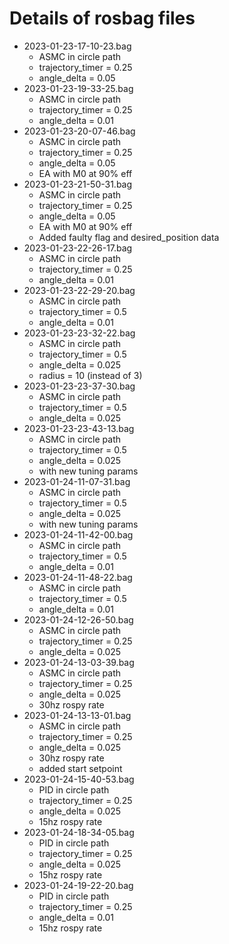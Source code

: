 # Details of rosbag files

- 2023-01-23-17-10-23.bag
    - ASMC in circle path 
    - trajectory_timer = 0.25
    - angle_delta = 0.05
- 2023-01-23-19-33-25.bag
    - ASMC in circle path 
    - trajectory_timer = 0.25
    - angle_delta = 0.01
- 2023-01-23-20-07-46.bag
    - ASMC in circle path 
    - trajectory_timer = 0.25
    - angle_delta = 0.05
    - EA with M0 at 90% eff
- 2023-01-23-21-50-31.bag
    - ASMC in circle path 
    - trajectory_timer = 0.25
    - angle_delta = 0.05
    - EA with M0 at 90% eff
    - Added faulty flag and desired_position data
- 2023-01-23-22-26-17.bag
    - ASMC in circle path
    - trajectory_timer = 0.25
    - angle_delta = 0.01
- 2023-01-23-22-29-20.bag
    - ASMC in circle path
    - trajectory_timer = 0.5
    - angle_delta = 0.01
- 2023-01-23-23-32-22.bag
    - ASMC in circle path
    - trajectory_timer = 0.5
    - angle_delta = 0.025
    - radius = 10 (instead of 3)
- 2023-01-23-23-37-30.bag
    - ASMC in circle path
    - trajectory_timer = 0.5
    - angle_delta = 0.025
- 2023-01-23-23-43-13.bag
    - ASMC in circle path
    - trajectory_timer = 0.5
    - angle_delta = 0.025
    - with new tuning params
- 2023-01-24-11-07-31.bag
    - ASMC in circle path
    - trajectory_timer = 0.5
    - angle_delta = 0.025
    - with new tuning params
- 2023-01-24-11-42-00.bag
    - ASMC in circle path
    - trajectory_timer = 0.5
    - angle_delta = 0.01
- 2023-01-24-11-48-22.bag
    - ASMC in circle path
    - trajectory_timer = 0.5
    - angle_delta = 0.01
- 2023-01-24-12-26-50.bag
    - ASMC in circle path
    - trajectory_timer = 0.25
    - angle_delta = 0.025
- 2023-01-24-13-03-39.bag
    - ASMC in circle path
    - trajectory_timer = 0.25
    - angle_delta = 0.025
    - 30hz rospy rate
- 2023-01-24-13-13-01.bag
    - ASMC in circle path
    - trajectory_timer = 0.25
    - angle_delta = 0.025
    - 30hz rospy rate
    - added start setpoint
- 2023-01-24-15-40-53.bag
    - PID in circle path
    - trajectory_timer = 0.25
    - angle_delta = 0.025
    - 15hz rospy rate
- 2023-01-24-18-34-05.bag
    - PID in circle path
    - trajectory_timer = 0.25
    - angle_delta = 0.025
    - 15hz rospy rate
- 2023-01-24-19-22-20.bag
    - PID in circle path
    - trajectory_timer = 0.25
    - angle_delta = 0.01
    - 15hz rospy rate